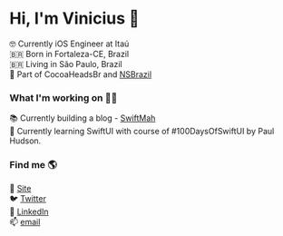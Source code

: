 # Hi, I'm Vinicius 👋

🤓 Currently iOS Engineer at Itaú <br>
🇧🇷 Born in Fortaleza-CE, Brazil <br>
🇧🇷 Living in São Paulo, Brazil <br>
👯 Part of CocoaHeadsBr and [NSBrazil](https://nsbrazil.com/en/) <br>

### What I'm working on 👨‍💻

📚 Currently building a blog - [SwiftMah](https://theswiftmah.com.br) <br>
🌱 Currently learning SwiftUI with course of #100DaysOfSwiftUI by Paul Hudson. <br>

### Find me 🌎

🚀 [Site](https://theswiftmah.com.br) <br>
🐦 [Twitter](https://twitter.com/viniciusc70) <br>
💼 [LinkedIn](https://www.linkedin.com/in/viniciuscarvalhomarques) <br>
📫 [email](viniciuscarvalhom@icloud.com) <br>
